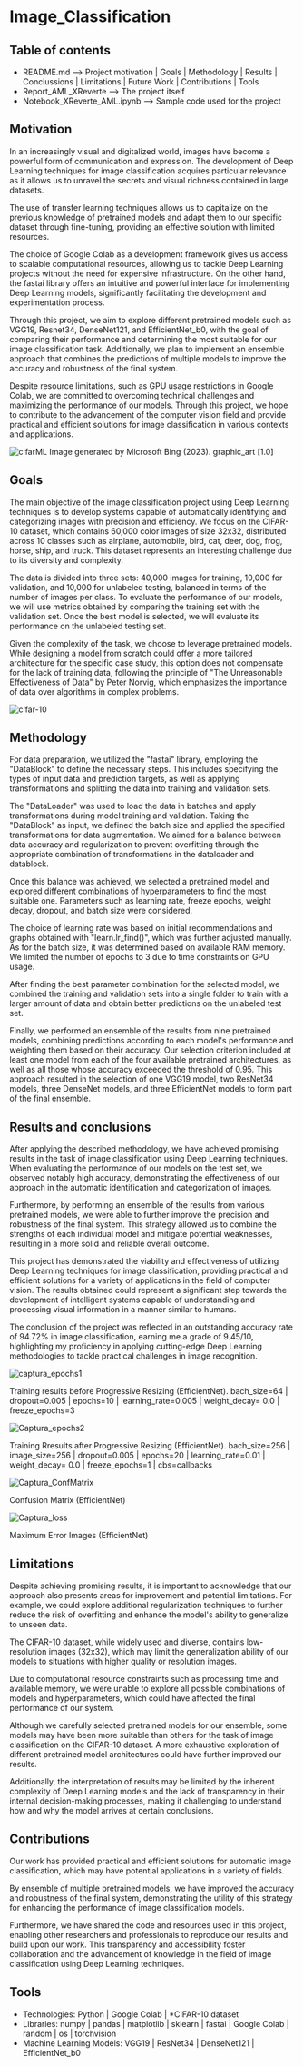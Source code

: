 # Image_Classification

## Table of contents
- README.md --> Project motivation | Goals | Methodology | Results | Conclussions | Limitations | Future Work | Contributions | Tools
- Report_AML_XReverte --> The project itself
- Notebook_XReverte_AML.ipynb --> Sample code used for the project

## Motivation
In an increasingly visual and digitalized world, images have become a powerful form of communication and expression. The development of Deep Learning techniques for image classification acquires particular relevance as it allows us to unravel the secrets and visual richness contained in large datasets.

The use of transfer learning techniques allows us to capitalize on the previous knowledge of pretrained models and adapt them to our specific dataset through fine-tuning, providing an effective solution with limited resources.

The choice of Google Colab as a development framework gives us access to scalable computational resources, allowing us to tackle Deep Learning projects without the need for expensive infrastructure. On the other hand, the fastai library offers an intuitive and powerful interface for implementing Deep Learning models, significantly facilitating the development and experimentation process.

Through this project, we aim to explore different pretrained models such as VGG19, Resnet34, DenseNet121, and EfficientNet_b0, with the goal of comparing their performance and determining the most suitable for our image classification task. Additionally, we plan to implement an ensemble approach that combines the predictions of multiple models to improve the accuracy and robustness of the final system.

Despite resource limitations, such as GPU usage restrictions in Google Colab, we are committed to overcoming technical challenges and maximizing the performance of our models. Through this project, we hope to contribute to the advancement of the computer vision field and provide practical and efficient solutions for image classification in various contexts and applications.

![cifarML](https://github.com/XReverte/Image_Classification/assets/100844285/ed3a7de5-8ebf-4f35-ab2b-681b56e7e72b)
Image generated by Microsoft Bing (2023). graphic_art [1.0]

## Goals
The main objective of the image classification project using Deep Learning techniques is to develop systems capable of automatically identifying and categorizing images with precision and efficiency. We focus on the CIFAR-10 dataset, which contains 60,000 color images of size 32x32, distributed across 10 classes such as airplane, automobile, bird, cat, deer, dog, frog, horse, ship, and truck. This dataset represents an interesting challenge due to its diversity and complexity.

The data is divided into three sets: 40,000 images for training, 10,000 for validation, and 10,000 for unlabeled testing, balanced in terms of the number of images per class. To evaluate the performance of our models, we will use metrics obtained by comparing the training set with the validation set. Once the best model is selected, we will evaluate its performance on the unlabeled testing set.

Given the complexity of the task, we choose to leverage pretrained models. While designing a model from scratch could offer a more tailored architecture for the specific case study, this option does not compensate for the lack of training data, following the principle of "The Unreasonable Effectiveness of Data" by Peter Norvig, which emphasizes the importance of data over algorithms in complex problems.

![cifar-10](https://github.com/XReverte/Image_Classification/assets/100844285/d16bd3a4-f40a-45c1-843e-885282117ddd)

## Methodology
For data preparation, we utilized the "fastai" library, employing the "DataBlock" to define the necessary steps. This includes specifying the types of input data and prediction targets, as well as applying transformations and splitting the data into training and validation sets.

The "DataLoader" was used to load the data in batches and apply transformations during model training and validation. Taking the "DataBlock" as input, we defined the batch size and applied the specified transformations for data augmentation. We aimed for a balance between data accuracy and regularization to prevent overfitting through the appropriate combination of transformations in the dataloader and datablock.

Once this balance was achieved, we selected a pretrained model and explored different combinations of hyperparameters to find the most suitable one. Parameters such as learning rate, freeze epochs, weight decay, dropout, and batch size were considered.

The choice of learning rate was based on initial recommendations and graphs obtained with "learn.lr_find()", which was further adjusted manually. As for the batch size, it was determined based on available RAM memory. We limited the number of epochs to 3 due to time constraints on GPU usage.

After finding the best parameter combination for the selected model, we combined the training and validation sets into a single folder to train with a larger amount of data and obtain better predictions on the unlabeled test set.

Finally, we performed an ensemble of the results from nine pretrained models, combining predictions according to each model's performance and weighting them based on their accuracy. Our selection criterion included at least one model from each of the four available pretrained architectures, as well as all those whose accuracy exceeded the threshold of 0.95. This approach resulted in the selection of one VGG19 model, two ResNet34 models, three DenseNet models, and three EfficientNet models to form part of the final ensemble.

## Results and conclusions
After applying the described methodology, we have achieved promising results in the task of image classification using Deep Learning techniques. When evaluating the performance of our models on the test set, we observed notably high accuracy, demonstrating the effectiveness of our approach in the automatic identification and categorization of images.

Furthermore, by performing an ensemble of the results from various pretrained models, we were able to further improve the precision and robustness of the final system. This strategy allowed us to combine the strengths of each individual model and mitigate potential weaknesses, resulting in a more solid and reliable overall outcome.

This project has demonstrated the viability and effectiveness of utilizing Deep Learning techniques for image classification, providing practical and efficient solutions for a variety of applications in the field of computer vision. The results obtained could represent a significant step towards the development of intelligent systems capable of understanding and processing visual information in a manner similar to humans.

The conclusion of the project was reflected in an outstanding accuracy rate of 94.72% in image classification, earning me a grade of 9.45/10, highlighting my proficiency in applying cutting-edge Deep Learning methodologies to tackle practical challenges in image recognition.

![captura_epochs1](https://github.com/XReverte/Image_Classification/assets/100844285/f237eb48-970d-490b-a66e-a56d75a7f6a8)

Training results before Progressive Resizing (EfficientNet). bach_size=64 | dropout=0.005 | epochs=10 | learning_rate=0.005 | weight_decay= 0.0 | freeze_epochs=3


![Captura_epochs2](https://github.com/XReverte/Image_Classification/assets/100844285/a9243c83-d081-4744-b2d2-6ccf27f1e9a3)

Training Rresults after Progressive Resizing (EfficientNet). bach_size=256 | image_size=256 | dropout=0.005 | epochs=20 | learning_rate=0.01 | weight_decay= 0.0 | freeze_epochs=1 | cbs=callbacks


![Captura_ConfMatrix](https://github.com/XReverte/Image_Classification/assets/100844285/692be5a5-dc8b-4183-af78-ba1238bdfebf)

Confusion Matrix (EfficientNet)


![Captura_loss](https://github.com/XReverte/Image_Classification/assets/100844285/0a232803-77c0-4b39-afe6-a542d14f4da4)

Maximum Error Images (EfficientNet)

## Limitations
Despite achieving promising results, it is important to acknowledge that our approach also presents areas for improvement and potential limitations. For example, we could explore additional regularization techniques to further reduce the risk of overfitting and enhance the model's ability to generalize to unseen data.

The CIFAR-10 dataset, while widely used and diverse, contains low-resolution images (32x32), which may limit the generalization ability of our models to situations with higher quality or resolution images.

Due to computational resource constraints such as processing time and available memory, we were unable to explore all possible combinations of models and hyperparameters, which could have affected the final performance of our system.

Although we carefully selected pretrained models for our ensemble, some models may have been more suitable than others for the task of image classification on the CIFAR-10 dataset. A more exhaustive exploration of different pretrained model architectures could have further improved our results.

Additionally, the interpretation of results may be limited by the inherent complexity of Deep Learning models and the lack of transparency in their internal decision-making processes, making it challenging to understand how and why the model arrives at certain conclusions.

## Contributions
Our work has provided practical and efficient solutions for automatic image classification, which may have potential applications in a variety of fields.

By ensemble of multiple pretrained models, we have improved the accuracy and robustness of the final system, demonstrating the utility of this strategy for enhancing the performance of image classification models.

Furthermore, we have shared the code and resources used in this project, enabling other researchers and professionals to reproduce our results and build upon our work. This transparency and accessibility foster collaboration and the advancement of knowledge in the field of image classification using Deep Learning techniques.

## Tools
- Technologies: Python | Google Colab | *CIFAR-10 dataset
- Libraries: numpy | pandas | matplotlib | sklearn | fastai | Google Colab | random | os | torchvision
- Machine Learning Models: VGG19 | ResNet34 | DenseNet121 | EfficientNet_b0
